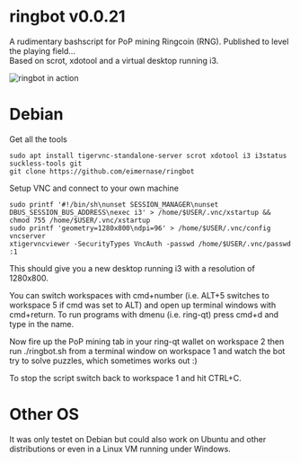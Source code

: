 # ringbot v0.0.21
A rudimentary bashscript for PoP mining Ringcoin (RNG). Published to level the playing field...  
Based on scrot, xdotool and a virtual desktop running i3.

![ringbot in action](https://github.com/eimernase/ringbot/blob/master/ringbot.gif)

# Debian
Get all the tools
```
sudo apt install tigervnc-standalone-server scrot xdotool i3 i3status suckless-tools git
git clone https://github.com/eimernase/ringbot
```
Setup VNC and connect to your own machine
```
sudo printf '#!/bin/sh\nunset SESSION_MANAGER\nunset DBUS_SESSION_BUS_ADDRESS\nexec i3' > /home/$USER/.vnc/xstartup && chmod 755 /home/$USER/.vnc/xstartup  
sudo printf 'geometry=1280x800\ndpi=96' > /home/$USER/.vnc/config  
vncserver  
xtigervncviewer -SecurityTypes VncAuth -passwd /home/$USER/.vnc/passwd :1
```
This should give you a new desktop running i3 with a resolution of 1280x800.  

You can switch workspaces with cmd+number (i.e. ALT+5 switches to workspace 5 if cmd was set to ALT) and open up terminal windows with cmd+return. To run programs with dmenu (i.e. ring-qt) press cmd+d and type in the name.

Now fire up the PoP mining tab in your ring-qt wallet on workspace 2 then run ./ringbot.sh from a terminal window on workspace 1 and watch the bot try to solve puzzles, which sometimes works out :)

To stop the script switch back to workspace 1 and hit CTRL+C.

# Other OS
It was only testet on Debian but could also work on Ubuntu and other distributions or even in a Linux VM running under Windows.
